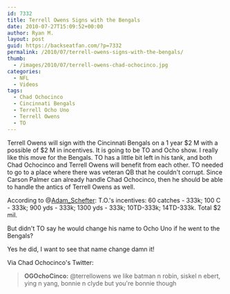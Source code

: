 ```yaml
---
id: 7332
title: Terrell Owens Signs with the Bengals
date: 2010-07-27T15:09:52+00:00
author: Ryan M.
layout: post
guid: https://backseatfan.com/?p=7332
permalink: /2010/07/terrell-owens-signs-with-the-bengals/
thumb:
  - /images/2010/07/terrell-owens-chad-ochocinco.jpg
categories:
  - NFL
  - Videos
tags:
  - Chad Ochocinco
  - Cincinnati Bengals
  - Terrell Ocho Uno
  - Terrell Owens
  - TO
---
```


<div class="entry">
  <p>
    Terrell Owens will sign with the Cincinnati Bengals on a 1 year $2 M with a possible of $2 M in incentives. It is going to be TO and Ocho show. I really like this move for the Bengals. TO has a little bit left in his tank, and both Chad Ochocinco and Terrell Owens will benefit from each other. TO needed to go to a place where there was veteran QB that he couldn't corrupt. Since Carson Palmer can already handle Chad Ochocinco, then he should be able to handle the antics of Terrell Owens as well.
  </p>

  <p>
    According to @<a href="https://twitter.com/Adam_Schefter" target="_blank">Adam_Schefter</a>: T.O.'s incentives: 60 catches - 333k; 100 C - 333k; 900 yds - 333k; 1300 yds - 333k; 10TD-333k; 14TD-333k. Total $2 mil.
  </p>

  <p>
    But didn't TO say he would change his name to Ocho Uno if he went to the Bengals?
  </p>

  <p>
  </p>

  <p>
    Yes he did, I want to see that name change damn it!
  </p>

  <p>
    Via Chad Ochocinco's Twitter:
  </p>

  <blockquote>
    <p>
      <strong>OGOchoCinco:</strong> @terrellowens we like batman n robin, siskel n ebert, ying n yang, bonnie n clyde but you're bonnie though
    </p>
  </blockquote>
</div>
